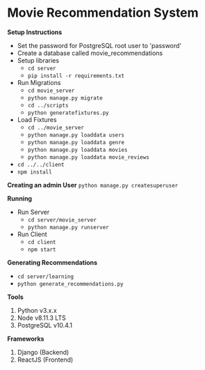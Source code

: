 # Movie Recommendation System

**Setup Instructions**
- Set the password for PostgreSQL root user to 'password'
- Create a database called movie_recommendations
- Setup libraries
    - `cd server`
    - `pip install -r requirements.txt`
- Run Migrations
    - `cd movie_server`
    - `python manage.py migrate`
    - `cd ../scripts`
    - `python generatefixtures.py`
- Load Fixtures
    - `cd ../movie_server`
    - `python manage.py loaddata users`
    - `python manage.py loaddata genre`
    - `python manage.py loaddata movies`
    - `python manage.py loaddata movie_reviews`
- `cd ../../client`
- `npm install`

**Creating an admin User**
`python manage.py createsuperuser`

**Running**
- Run Server
    - `cd server/movie_server`
    - `python manage.py runserver`
- Run Client
    - `cd client`
    - `npm start`

**Generating Recommendations**
- `cd server/learning`
- `python generate_recommendations.py`

**Tools**
1. Python v3.x.x
2. Node v8.11.3 LTS
3. PostgreSQL v10.4.1

**Frameworks**
1. Django (Backend)
2. ReactJS (Frontend)